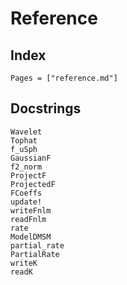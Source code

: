 # Reference

## Index

```@index
Pages = ["reference.md"]
```

## Docstrings

```@docs
Wavelet
Tophat
f_uSph
GaussianF
f2_norm
ProjectF
ProjectedF
FCoeffs
update!
writeFnlm
readFnlm
rate
ModelDMSM
partial_rate
PartialRate
writeK
readK
```